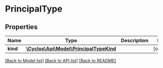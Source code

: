 # PrincipalType

## Properties
Name | Type | Description | Notes
------------ | ------------- | ------------- | -------------
**kind** | [**\Cyclos\Api\Model\PrincipalTypeKind**](PrincipalTypeKind.md) |  | [optional] 

[[Back to Model list]](../../README.md#documentation-for-models) [[Back to API list]](../../README.md#documentation-for-api-endpoints) [[Back to README]](../../README.md)

